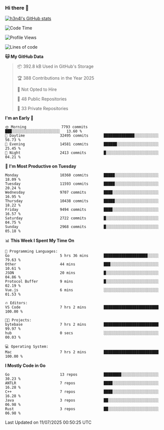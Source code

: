### Hi there 👋

[![h3n4l's GitHub stats](https://github-readme-stats.vercel.app/api?username=h3n4l&count_private=true&show_icons=true&theme=radical)](https://github.com/h3n4l/github-readme-stats)

<!--START_SECTION:waka-->
![Code Time](http://img.shields.io/badge/Code%20Time-2%2C230%20hrs%2037%20mins-blue)

![Profile Views](http://img.shields.io/badge/Profile%20Views-1-blue)

![Lines of code](https://img.shields.io/badge/From%20Hello%20World%20I%27ve%20Written-19.7%20million%20lines%20of%20code-blue)

**🐱 My GitHub Data** 

> 📦 392.8 kB Used in GitHub's Storage 
 > 
> 🏆 388 Contributions in the Year 2025
 > 
> 🚫 Not Opted to Hire
 > 
> 📜 48 Public Repositories 
 > 
> 🔑 33 Private Repositories 
 > 
**I'm an Early 🐤** 

```text
🌞 Morning                7793 commits        ███░░░░░░░░░░░░░░░░░░░░░░   13.60 % 
🌆 Daytime                32495 commits       ██████████████░░░░░░░░░░░   56.73 % 
🌃 Evening                14581 commits       ██████░░░░░░░░░░░░░░░░░░░   25.45 % 
🌙 Night                  2413 commits        █░░░░░░░░░░░░░░░░░░░░░░░░   04.21 % 
```
📅 **I'm Most Productive on Tuesday** 

```text
Monday                   10360 commits       █████░░░░░░░░░░░░░░░░░░░░   18.09 % 
Tuesday                  11593 commits       █████░░░░░░░░░░░░░░░░░░░░   20.24 % 
Wednesday                9707 commits        ████░░░░░░░░░░░░░░░░░░░░░   16.95 % 
Thursday                 10438 commits       █████░░░░░░░░░░░░░░░░░░░░   18.22 % 
Friday                   9494 commits        ████░░░░░░░░░░░░░░░░░░░░░   16.57 % 
Saturday                 2722 commits        █░░░░░░░░░░░░░░░░░░░░░░░░   04.75 % 
Sunday                   2968 commits        █░░░░░░░░░░░░░░░░░░░░░░░░   05.18 % 
```


📊 **This Week I Spent My Time On** 

```text
💬 Programming Languages: 
Go                       5 hrs 36 mins       ████████████████████░░░░░   79.63 % 
Other                    44 mins             ███░░░░░░░░░░░░░░░░░░░░░░   10.61 % 
JSON                     20 mins             █░░░░░░░░░░░░░░░░░░░░░░░░   04.86 % 
Protocol Buffer          9 mins              █░░░░░░░░░░░░░░░░░░░░░░░░   02.19 % 
Vue.js                   6 mins              ░░░░░░░░░░░░░░░░░░░░░░░░░   01.53 % 

🔥 Editors: 
VS Code                  7 hrs 2 mins        █████████████████████████   100.00 % 

🐱‍💻 Projects: 
bytebase                 7 hrs 2 mins        █████████████████████████   99.97 % 
hub                      0 secs              ░░░░░░░░░░░░░░░░░░░░░░░░░   00.03 % 

💻 Operating System: 
Mac                      7 hrs 2 mins        █████████████████████████   100.00 % 
```

**I Mostly Code in Go** 

```text
Go                       13 repos            ████████░░░░░░░░░░░░░░░░░   30.23 % 
ANTLR                    7 repos             ████░░░░░░░░░░░░░░░░░░░░░   16.28 % 
C++                      7 repos             ████░░░░░░░░░░░░░░░░░░░░░   16.28 % 
Java                     3 repos             ██░░░░░░░░░░░░░░░░░░░░░░░   06.98 % 
Rust                     3 repos             ██░░░░░░░░░░░░░░░░░░░░░░░   06.98 % 
```




 Last Updated on 11/07/2025 00:50:25 UTC
<!--END_SECTION:waka-->

